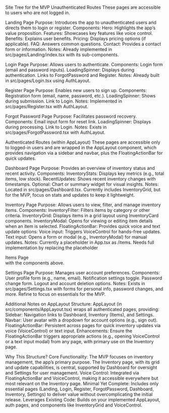 Site Tree for the MVP
Unauthenticated Routes
These pages are accessible to users who are not logged in.

Landing Page
Purpose: Introduces the app to unauthenticated users and directs them to login or register.
Components:
Hero: Highlights the app’s value proposition.
Features: Showcases key features like voice control.
Benefits: Explains user benefits.
Pricing: Displays pricing options (if applicable).
FAQ: Answers common questions.
Contact: Provides a contact form or information.
Notes: Already implemented in src/pages/Landing/index.tsx with its sub-components.

Login Page
Purpose: Allows users to authenticate.
Components:
Login form (email and password inputs).
LoadingSpinner: Displays during authentication.
Links to ForgotPassword and Register.
Notes: Already built in src/pages/Login.tsx using AuthLayout.

Register Page
Purpose: Enables new users to sign up.
Components:
Registration form (email, name, password, etc.).
LoadingSpinner: Shows during submission.
Link to Login.
Notes: Implemented in src/pages/Register.tsx with AuthLayout.

Forgot Password Page
Purpose: Facilitates password recovery.
Components:
Email input form for reset link.
LoadingSpinner: Displays during processing.
Link to Login.
Notes: Exists in src/pages/ForgotPassword.tsx with AuthLayout.

Authenticated Routes (within AppLayout)
These pages are accessible only to logged-in users and are wrapped in the AppLayout component, which provides navigation via a sidebar and navbar, plus the FloatingActionBar for quick updates.

Dashboard Page
Purpose: Provides an overview of inventory status and recent activity.
Components:
InventoryStats: Displays key metrics (e.g., total items, low stock).
RecentUpdates: Shows recent inventory changes with timestamps.
Optional: Chart or summary widget for visual insights.
Notes: Located in src/pages/Dashboard.tsx. Currently includes InventoryGrid, but for the MVP, focus on stats and updates to keep it lightweight.

Inventory Page
Purpose: Allows users to view, filter, and manage inventory items.
Components:
InventoryFilter: Filters items by category or other criteria.
InventoryGrid: Displays items in a grid layout using InventoryCard components.
InventoryModal: Opens for viewing or editing item details when an item is selected.
FloatingActionBar: Provides quick voice and text update options:
Voice input: Triggers VoiceControl for hands-free updates.
Text input: Opens a form or modal (e.g., InventoryModal) for manual updates.
Notes: Currently a placeholder in App.tsx as /items. Needs full implementation by replacing the placeholder <div>Items Page</div> with the components above.

Settings Page
Purpose: Manages user account preferences.
Components:
User profile form (e.g., name, email).
Notification settings toggle.
Password change form.
Logout and account deletion options.
Notes: Exists in src/pages/Settings.tsx with forms for personal info, password changes, and more. Refine to focus on essentials for the MVP.

Additional Notes on AppLayout
Structure: AppLayout (in src/components/AppLayout.tsx) wraps all authenticated pages, providing:
Sidebar: Navigation links to Dashboard, Inventory (Items), and Settings.
Navbar: User avatar with a dropdown for account options (e.g., sign out).
FloatingActionBar: Persistent across pages for quick inventory updates via voice (VoiceControl) or text input.
Enhancements: Ensure the FloatingActionBar triggers appropriate actions (e.g., opening VoiceControl or a text input modal) from any page, with primary use on the Inventory page.

Why This Structure?
Core Functionality: The MVP focuses on inventory management, the app’s primary purpose. The Inventory page, with its grid and update capabilities, is central, supported by Dashboard for oversight and Settings for user management.
Voice Control: Integrated via FloatingActionBar and VoiceControl, making it accessible everywhere but most relevant on the Inventory page.
Minimal Yet Complete: Includes only essential pages (Landing, Login, Register, ForgotPassword, Dashboard, Inventory, Settings) to deliver value without overcomplicating the initial release.
Leverages Existing Code: Builds on your implemented AppLayout, auth pages, and components like InventoryGrid and VoiceControl.
